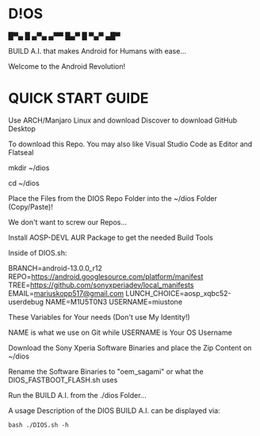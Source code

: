 # D!OS

 █▀▄ █ ▄▀▄ ▄▀▀ 
 █▄▀ █ ▀▄▀ ▄█▀ 


BUILD A.I. that makes Android for Humans with ease...

Welcome to the Android Revolution!


# QUICK START GUIDE

Use ARCH/Manjaro Linux and download Discover to download GitHub Desktop

To download this Repo. You may also like Visual Studio Code as Editor and Flatseal

mkdir ~/dios

cd ~/dios

Place the Files from the DIOS Repo Folder into the ~/dios Folder (Copy/Paste)!

We don't want to screw our Repos...

Install AOSP-DEVL AUR Package to get the needed Build Tools


Inside of DIOS.sh:

BRANCH=android-13.0.0_r12
REPO=https://android.googlesource.com/platform/manifest
TREE=https://github.com/sonyxperiadev/local_manifests
EMAIL=mariuskopp517@gmail.com
LUNCH_CHOICE=aosp_xqbc52-userdebug
NAME=M1U5T0N3
USERNAME=miustone

These Variables for Your needs (Don't use My Identity!)

NAME is what we use on Git while USERNAME is Your OS Username

Download the Sony Xperia Software Binaries and place the Zip Content on ~/dios

Rename the Software Binaries to "oem_sagami" or what the DIOS_FASTBOOT_FLASH.sh uses

Run the BUILD A.I. from the ./dios Folder...

A usage Description of the DIOS BUILD A.I. can be displayed via:
```
bash ./DIOS.sh -h
```
